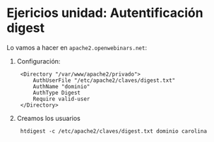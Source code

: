 # Ejericios unidad: Autentificación digest

Lo vamos a hacer en `apache2.openwebinars.net`:

1. Configuración:

		<Directory "/var/www/apache2/privado">
			AuthUserFile "/etc/apache2/claves/digest.txt"
			AuthName "dominio"
			AuthType Digest
			Require valid-user
		</Directory>

2. Creamos los usuarios

		htdigest -c /etc/apache2/claves/digest.txt dominio carolina